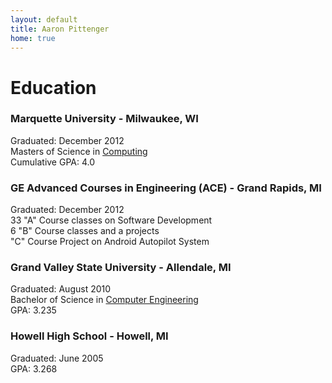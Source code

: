 ```yaml
---
layout: default
title: Aaron Pittenger
home: true
---
```


# Education  

### Marquette University - Milwaukee, WI  
Graduated: December 2012  
Masters of Science in [Computing](http://mu.edu/mscs/grad-computing.shtml)  
Cumulative GPA: 4.0  

### GE Advanced Courses in Engineering (ACE) - Grand Rapids, MI  
Graduated: December 2012  
33 "A" Course classes on Software Development  
6 "B" Course classes and a projects  
"C" Course Project on Android Autopilot System  

### Grand Valley State University - Allendale, MI  
Graduated: August 2010  
Bachelor of Science in [Computer Engineering](http://www.gvsu.edu/acad-view.htm?pdfId=04755CB3-9BC8-1EB6-520DAAB035F5DE02)  
GPA: 3.235  

### Howell High School - Howell, MI  
Graduated: June 2005  
GPA: 3.268  
